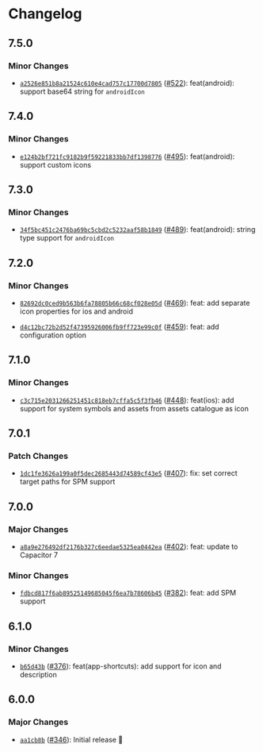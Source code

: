 # Changelog

## 7.5.0

### Minor Changes

- [`a2526e851b8a21524c610e4cad757c17700d7805`](https://github.com/capawesome-team/capacitor-plugins/commit/a2526e851b8a21524c610e4cad757c17700d7805) ([#522](https://github.com/capawesome-team/capacitor-plugins/pull/522)): feat(android): support base64 string for `androidIcon`

## 7.4.0

### Minor Changes

- [`e124b2bf721fc9182b9f59221833bb7df1398776`](https://github.com/capawesome-team/capacitor-plugins/commit/e124b2bf721fc9182b9f59221833bb7df1398776) ([#495](https://github.com/capawesome-team/capacitor-plugins/pull/495)): feat(android): support custom icons

## 7.3.0

### Minor Changes

- [`34f5bc451c2476ba69bc5cbd2c5232aaf58b1849`](https://github.com/capawesome-team/capacitor-plugins/commit/34f5bc451c2476ba69bc5cbd2c5232aaf58b1849) ([#489](https://github.com/capawesome-team/capacitor-plugins/pull/489)): feat(android): string type support for `androidIcon`

## 7.2.0

### Minor Changes

- [`82692dc0ced9b563b6fa78805b66c68cf028e05d`](https://github.com/capawesome-team/capacitor-plugins/commit/82692dc0ced9b563b6fa78805b66c68cf028e05d) ([#469](https://github.com/capawesome-team/capacitor-plugins/pull/469)): feat: add separate icon properties for ios and android

- [`d4c12bc72b2d52f47395926006fb9ff723e99c0f`](https://github.com/capawesome-team/capacitor-plugins/commit/d4c12bc72b2d52f47395926006fb9ff723e99c0f) ([#459](https://github.com/capawesome-team/capacitor-plugins/pull/459)): feat: add configuration option

## 7.1.0

### Minor Changes

- [`c3c715e2031266251451c818eb7cffa5c5f3fb46`](https://github.com/capawesome-team/capacitor-plugins/commit/c3c715e2031266251451c818eb7cffa5c5f3fb46) ([#448](https://github.com/capawesome-team/capacitor-plugins/pull/448)): feat(ios): add support for system symbols and assets from assets catalogue as icon

## 7.0.1

### Patch Changes

- [`1dc1fe3626a199a0f5dec2685443d74589cf43e5`](https://github.com/capawesome-team/capacitor-plugins/commit/1dc1fe3626a199a0f5dec2685443d74589cf43e5) ([#407](https://github.com/capawesome-team/capacitor-plugins/pull/407)): fix: set correct target paths for SPM support

## 7.0.0

### Major Changes

- [`a8a9e276492df2176b327c6eedae5325ea0442ea`](https://github.com/capawesome-team/capacitor-plugins/commit/a8a9e276492df2176b327c6eedae5325ea0442ea) ([#402](https://github.com/capawesome-team/capacitor-plugins/pull/402)): feat: update to Capacitor 7

### Minor Changes

- [`fdbcd817f6ab89525149685045f6ea7b78606b45`](https://github.com/capawesome-team/capacitor-plugins/commit/fdbcd817f6ab89525149685045f6ea7b78606b45) ([#382](https://github.com/capawesome-team/capacitor-plugins/pull/382)): feat: add SPM support

## 6.1.0

### Minor Changes

- [`b65d43b`](https://github.com/capawesome-team/capacitor-plugins/commit/b65d43b573e04cee270384e3380e450ffc3d4f6e) ([#376](https://github.com/capawesome-team/capacitor-plugins/pull/376)): feat(app-shortcuts): add support for icon and description

## 6.0.0

### Major Changes

- [`aa1cb8b`](https://github.com/capawesome-team/capacitor-plugins/commit/aa1cb8b01a5462e429dc3090ae7f9516ea8e1520) ([#346](https://github.com/capawesome-team/capacitor-plugins/pull/346)): Initial release 🎉
